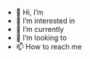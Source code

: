 - 👋 Hi, I’m
- 👀 I’m interested in 
- 🌱 I’m currently 
- 💞️ I’m looking to 
- 📫 How to reach me 

<!---
nga195/nga195 is a ✨ special ✨ repository because its `README.md` (this file) appears on your GitHub profile.
You can click the Preview link to take a look at your changes.
--->
